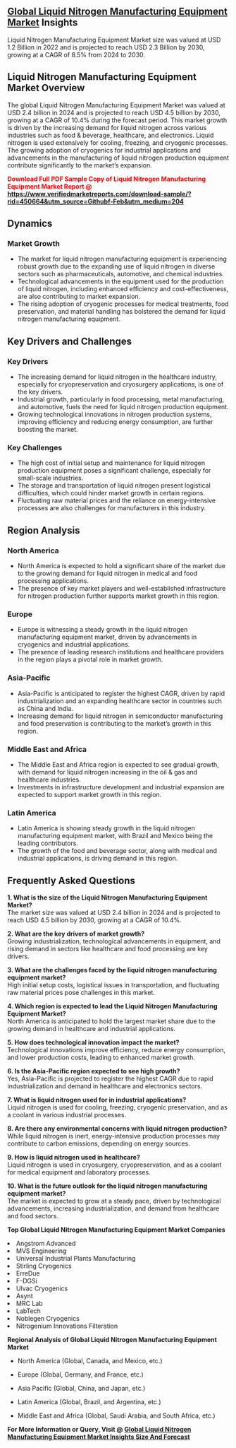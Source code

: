 <h2><a href="https://www.verifiedmarketreports.com/download-sample/?rid=450664&amp;utm_source=Githubf&amp;utm_medium=204" target="_blank">Global Liquid Nitrogen Manufacturing Equipment Market</a> Insights</h2><p>Liquid Nitrogen Manufacturing Equipment Market size was valued at USD 1.2 Billion in 2022 and is projected to reach USD 2.3 Billion by 2030, growing at a CAGR of 8.5% from 2024 to 2030.</p><p> <h2>Liquid Nitrogen Manufacturing Equipment Market Overview</h2> <p>The global Liquid Nitrogen Manufacturing Equipment Market was valued at USD 2.4 billion in 2024 and is projected to reach USD 4.5 billion by 2030, growing at a CAGR of 10.4% during the forecast period. This market growth is driven by the increasing demand for liquid nitrogen across various industries such as food & beverage, healthcare, and electronics. Liquid nitrogen is used extensively for cooling, freezing, and cryogenic processes. The growing adoption of cryogenics for industrial applications and advancements in the manufacturing of liquid nitrogen production equipment contribute significantly to the market’s expansion.</p> <p><b><p><span class=""><span style="color: #ff0000;"><strong>Download Full PDF Sample Copy of Liquid Nitrogen Manufacturing Equipment Market Report</strong> @ </span><a href="https://www.verifiedmarketreports.com/download-sample/?rid=450664&amp;utm_source=Githubf-Feb&amp;utm_medium=204" target="_blank">https://www.verifiedmarketreports.com/download-sample/?rid=450664&amp;utm_source=Githubf-Feb&amp;utm_medium=204</a></span></p></b></p> <h2>Dynamics</h2> <h3>Market Growth</h3> <ul> <li>The market for liquid nitrogen manufacturing equipment is experiencing robust growth due to the expanding use of liquid nitrogen in diverse sectors such as pharmaceuticals, automotive, and chemical industries.</li> <li>Technological advancements in the equipment used for the production of liquid nitrogen, including enhanced efficiency and cost-effectiveness, are also contributing to market expansion.</li> <li>The rising adoption of cryogenic processes for medical treatments, food preservation, and material handling has bolstered the demand for liquid nitrogen manufacturing equipment.</li> </ul> <h2>Key Drivers and Challenges</h2> <h3>Key Drivers</h3> <ul> <li>The increasing demand for liquid nitrogen in the healthcare industry, especially for cryopreservation and cryosurgery applications, is one of the key drivers.</li> <li>Industrial growth, particularly in food processing, metal manufacturing, and automotive, fuels the need for liquid nitrogen production equipment.</li> <li>Growing technological innovations in nitrogen production systems, improving efficiency and reducing energy consumption, are further boosting the market.</li> </ul> <h3>Key Challenges</h3> <ul> <li>The high cost of initial setup and maintenance for liquid nitrogen production equipment poses a significant challenge, especially for small-scale industries.</li> <li>The storage and transportation of liquid nitrogen present logistical difficulties, which could hinder market growth in certain regions.</li> <li>Fluctuating raw material prices and the reliance on energy-intensive processes are also challenges for manufacturers in this industry.</li> </ul> <h2>Region Analysis</h2> <h3>North America</h3> <ul> <li>North America is expected to hold a significant share of the market due to the growing demand for liquid nitrogen in medical and food processing applications.</li> <li>The presence of key market players and well-established infrastructure for nitrogen production further supports market growth in this region.</li> </ul> <h3>Europe</h3> <ul> <li>Europe is witnessing a steady growth in the liquid nitrogen manufacturing equipment market, driven by advancements in cryogenics and industrial applications.</li> <li>The presence of leading research institutions and healthcare providers in the region plays a pivotal role in market growth.</li> </ul> <h3>Asia-Pacific</h3> <ul> <li>Asia-Pacific is anticipated to register the highest CAGR, driven by rapid industrialization and an expanding healthcare sector in countries such as China and India.</li> <li>Increasing demand for liquid nitrogen in semiconductor manufacturing and food preservation is contributing to the market’s growth in this region.</li> </ul> <h3>Middle East and Africa</h3> <ul> <li>The Middle East and Africa region is expected to see gradual growth, with demand for liquid nitrogen increasing in the oil & gas and healthcare industries.</li> <li>Investments in infrastructure development and industrial expansion are expected to support market growth in this region.</li> </ul> <h3>Latin America</h3> <ul> <li>Latin America is showing steady growth in the liquid nitrogen manufacturing equipment market, with Brazil and Mexico being the leading contributors.</li> <li>The growth of the food and beverage sector, along with medical and industrial applications, is driving demand in this region.</li> </ul> <h2>Frequently Asked Questions</h2> <p><b>1. What is the size of the Liquid Nitrogen Manufacturing Equipment Market?</b><br> The market size was valued at USD 2.4 billion in 2024 and is projected to reach USD 4.5 billion by 2030, growing at a CAGR of 10.4%.</p> <p><b>2. What are the key drivers of market growth?</b><br> Growing industrialization, technological advancements in equipment, and rising demand in sectors like healthcare and food processing are key drivers.</p> <p><b>3. What are the challenges faced by the liquid nitrogen manufacturing equipment market?</b><br> High initial setup costs, logistical issues in transportation, and fluctuating raw material prices pose challenges in this market.</p> <p><b>4. Which region is expected to lead the Liquid Nitrogen Manufacturing Equipment Market?</b><br> North America is anticipated to hold the largest market share due to the growing demand in healthcare and industrial applications.</p> <p><b>5. How does technological innovation impact the market?</b><br> Technological innovations improve efficiency, reduce energy consumption, and lower production costs, leading to enhanced market growth.</p> <p><b>6. Is the Asia-Pacific region expected to see high growth?</b><br> Yes, Asia-Pacific is projected to register the highest CAGR due to rapid industrialization and demand in healthcare and electronics sectors.</p> <p><b>7. What is liquid nitrogen used for in industrial applications?</b><br> Liquid nitrogen is used for cooling, freezing, cryogenic preservation, and as a coolant in various industrial processes.</p> <p><b>8. Are there any environmental concerns with liquid nitrogen production?</b><br> While liquid nitrogen is inert, energy-intensive production processes may contribute to carbon emissions, depending on energy sources.</p> <p><b>9. How is liquid nitrogen used in healthcare?</b><br> Liquid nitrogen is used in cryosurgery, cryopreservation, and as a coolant for medical equipment and laboratory processes.</p> <p><b>10. What is the future outlook for the liquid nitrogen manufacturing equipment market?</b><br> The market is expected to grow at a steady pace, driven by technological advancements, increasing industrialization, and demand from healthcare and food sectors.</p> </p><p><strong>Top Global Liquid Nitrogen Manufacturing Equipment Market Companies</strong></p><div data-test-id=""><p><li>Angstrom Advanced</li><li> MVS Engineering</li><li> Universal Industrial Plants Manufacturing</li><li> Stirling Cryogenics</li><li> ErreDue</li><li> F-DGSi</li><li> Ulvac Cryogenics</li><li> Asynt</li><li> MRC Lab</li><li> LabTech</li><li> Noblegen Cryogenics</li><li> Nitrogenium Innovations Filteration</li></p><div><strong>Regional Analysis of&nbsp;Global Liquid Nitrogen Manufacturing Equipment Market</strong></div><ul><li dir="ltr"><p dir="ltr">North America&nbsp;(Global, Canada, and Mexico, etc.)</p></li><li dir="ltr"><p dir="ltr">Europe (Global, Germany, and France, etc.)</p></li><li dir="ltr"><p dir="ltr">Asia Pacific&nbsp;(Global, China, and Japan, etc.)</p></li><li dir="ltr"><p dir="ltr">Latin America&nbsp;(Global, Brazil, and Argentina, etc.)</p></li><li dir="ltr">Middle East and Africa&nbsp;(Global, Saudi Arabia, and South Africa, etc.)</li></ul><p><strong>For More Information or Query, Visit @&nbsp;</strong><strong><a href="https://www.verifiedmarketreports.com/product/liquid-nitrogen-manufacturing-equipment-market/?utm_source=Githubf&amp;utm_medium=204" target="_blank">Global Liquid Nitrogen Manufacturing Equipment Market Insights Size And Forecast</a></strong></p></div>
